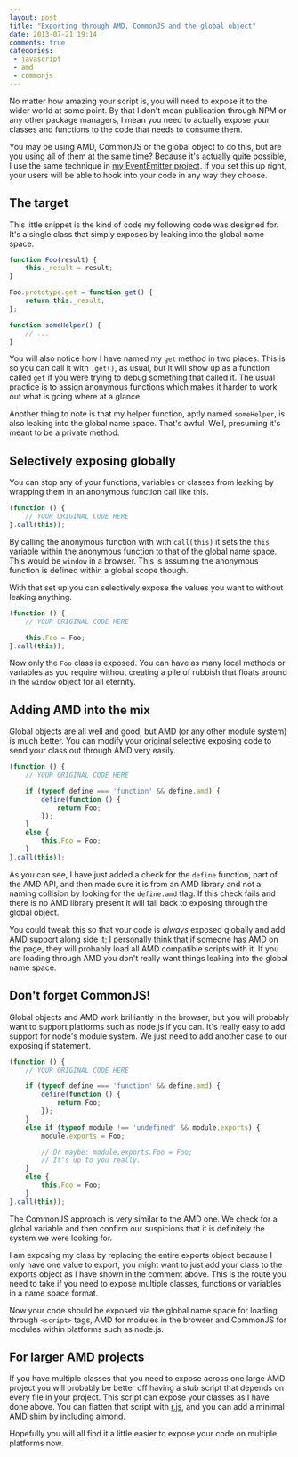 ```yaml
---
layout: post
title: "Exporting through AMD, CommonJS and the global object"
date: 2013-07-21 19:14
comments: true
categories:
 - javascript
 - amd
 - commonjs
---
```


No matter how amazing your script is, you will need to expose it to the wider world at some point. By that I don't mean publication through NPM or any other package managers, I mean you need to actually expose your classes and functions to the code that needs to consume them.

You may be using AMD, CommonJS or the global object to do this, but are you using all of them at the same time? Because it's actually quite possible, I use the same technique in [my EventEmitter project][ee-expose]. If you set this up right, your users will be able to hook into your code in any way they choose.

<!-- more -->

## The target

This little snippet is the kind of code my following code was designed for. It's a single class that simply exposes by leaking into the global name space.

```javascript
function Foo(result) {
	this._result = result;
}

Foo.prototype.get = function get() {
	return this._result;
};

function someHelper() {
	// ...
}
```

You will also notice how I have named my `get` method in two places. This is so you can call it with `.get()`, as usual, but it will show up as a function called `get` if you were trying to debug something that called it. The usual practice is to assign anonymous functions which makes it harder to work out what is going where at a glance.

Another thing to note is that my helper function, aptly named `someHelper`, is also leaking into the global name space. That's awful! Well, presuming it's meant to be a private method.

## Selectively exposing globally

You can stop any of your functions, variables or classes from leaking by wrapping them in an anonymous function call like this.

```javascript
(function () {
	// YOUR ORIGINAL CODE HERE
}.call(this));
```

By calling the anonymous function with with `call(this)` it sets the `this` variable within the anonymous function to that of the global name space. This would be `window` in a browser. This is assuming the anonymous function is defined within a global scope though.

With that set up you can selectively expose the values you want to without leaking anything.

```javascript
(function () {
	// YOUR ORIGINAL CODE HERE

	this.Foo = Foo;
}.call(this));
```

Now only the `Foo` class is exposed. You can have as many local methods or variables as you require without creating a pile of rubbish that floats around in the `window` object for all eternity.

## Adding AMD into the mix

Global objects are all well and good, but AMD (or any other module system) is much better. You can modify your original selective exposing code to send your class out through AMD very easily.

```javascript
(function () {
	// YOUR ORIGINAL CODE HERE

	if (typeof define === 'function' && define.amd) {
		define(function () {
			return Foo;
		});
	}
	else {
		this.Foo = Foo;
	}
}.call(this));
```

As you can see, I have just added a check for the `define` function, part of the AMD API, and then made sure it is from an AMD library and not a naming collision by looking for the `define.amd` flag. If this check fails and there is no AMD library present it will fall back to exposing through the global object.

You could tweak this so that your code is *always* exposed globally and add AMD support along side it; I personally think that if someone has AMD on the page, they will probably load all AMD compatible scripts with it. If you are loading through AMD you don't really want things leaking into the global name space.

## Don't forget CommonJS!

Global objects and AMD work brilliantly in the browser, but you will probably want to support platforms such as node.js if you can. It's really easy to add support for node's module system. We just need to add another case to our exposing if statement.

```javascript
(function () {
	// YOUR ORIGINAL CODE HERE

	if (typeof define === 'function' && define.amd) {
		define(function () {
			return Foo;
		});
	}
	else if (typeof module !== 'undefined' && module.exports) {
		module.exports = Foo;

		// Or maybe: module.exports.Foo = Foo;
		// It's up to you really.
	}
	else {
		this.Foo = Foo;
	}
}.call(this));
```

The CommonJS approach is very similar to the AMD one. We check for a global variable and then confirm our suspicions that it is definitely the system we were looking for.

I am exposing my class by replacing the entire exports object because I only have one value to export, you might want to just add your class to the exports object as I have shown in the comment above. This is the route you need to take if you need to expose multiple classes, functions or variables in a name space format.

Now your code should be exposed via the global name space for loading through `<script>` tags, AMD for modules in the browser and CommonJS for modules within platforms such as node.js.

## For larger AMD projects

If you have multiple classes that you need to expose across one large AMD project you will probably be better off having a stub script that depends on every file in your project. This script can expose your classes as I have done above. You can flatten that script with [r.js][], and you can add a minimal AMD shim by including [almond][].

Hopefully you will all find it a little easier to expose your code on multiple platforms now.

[ee-expose]: https://github.com/Wolfy87/EventEmitter/blob/ae0c5099bd8f08a61f70a0ebc39b32a2ce52ddb0/EventEmitter.js#L425-L436
[r.js]: http://requirejs.org/docs/optimization.html
[almond]: https://github.com/jrburke/almond